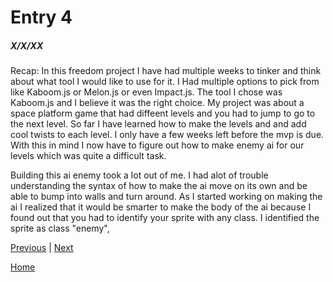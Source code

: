 # Entry 4
##### X/X/XX

Recap: In this freedom project I have had multiple weeks to tinker and think about what tool I would like to use for it. I Had multiple options to pick from like Kaboom.js or Melon.js or even Impact.js. The tool I chose was Kaboom.js and I believe it was the right choice. My project was about a space platform game that had diffeent levels and you had to jump to go to the next level. So far I have learned how to make the levels and and add cool twists to each level. I only have a few weeks left before the mvp is due. With this in mind I now have to figure out how to make enemy ai for our levels which was quite a difficult task.

Building this ai enemy took a lot out of me. I had alot of trouble understanding the syntax of how to make the ai move on its own and be able to bump into walls and turn around. As I started working on making the ai I realized that it would be smarter to make the body of the ai because I found out that you had to identify your sprite with any class. I identified the sprite as class "enemy",



[Previous](entry03.md) | [Next](entry05.md)

[Home](../README.md)
